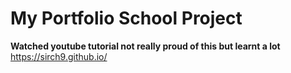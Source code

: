 # My Portfolio School Project
**Watched youtube tutorial not really proud of this but learnt a lot**
<br>
https://sirch9.github.io/
